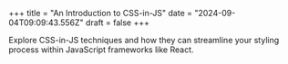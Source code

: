 +++
title = "An Introduction to CSS-in-JS"
date = "2024-09-04T09:09:43.556Z"
draft = false
+++

  Explore CSS-in-JS techniques and how they can streamline your styling process within JavaScript frameworks like React.
        